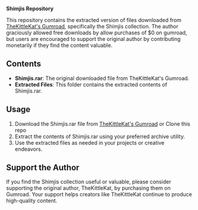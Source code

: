 **Shimjis Repository**

This repository contains the extracted version of files downloaded from [TheKittleKat's Gumroad](https://thekittlekat.gumroad.com/), specifically the Shimjis collection. The author graciously allowed free downloads by allow purchases of $0 on gumroad, but users are encouraged to support the original author by contributing monetarily if they find the content valuable.

## Contents

- **Shimjis.rar**: The original downloaded file from TheKittleKat's Gumroad.
- **Extracted Files**: This folder contains the extracted contents of Shimjis.rar.

## Usage

1. Download the Shimjis.rar file from [TheKittleKat's Gumroad](https://thekittlekat.gumroad.com/) or Clone this repo
2. Extract the contents of Shimjis.rar using your preferred archive utility.
3. Use the extracted files as needed in your projects or creative endeavors.

## Support the Author

If you find the Shimjis collection useful or valuable, please consider supporting the original author, TheKittleKat, by purchasing them on Gumroad. Your support helps creators like TheKittleKat continue to produce high-quality content.

